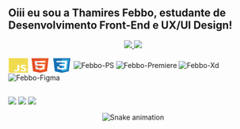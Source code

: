 
## Oiii eu sou a Thamires Febbo, estudante de Desenvolvimento Front-End e UX/UI Design!
<div align="center">
  <a href="https://github.com/thamiresfebbo">
    <img height="150em" src="https://github-readme-stats.vercel.app/api?username=duribeiro&count_private=true&include_all_commits=true&show_icons=true&theme=dracula&hide_border=false&show_owner=true"/>
    <img height="150em" src="https://github-readme-stats.vercel.app/api/top-langs/?username=duribeiro&theme=dracula&hide_border=false&&layout=compact"/>
  </a>
</div>

<div style="display: inline_block"><br>
  <img align="center" alt="Febbo-Js" height="30" width="40" src="https://raw.githubusercontent.com/devicons/devicon/master/icons/javascript/javascript-plain.svg">
  <img align="center" alt="Febbo-Ts" height="30" width="40" src="https://raw.githubusercontent.com/devicons/devicon/master/icons/html5/html5-original.svg">
  <img align="center" alt="Febbo-CSS" height="30" width="40" src="https://raw.githubusercontent.com/devicons/devicon/master/icons/css3/css3-original.svg">
  <img align="center" alt="Febbo-PS" height="30" width="40" src="https://cdn.jsdelivr.net/gh/devicons/devicon/icons/photoshop/photoshop-line.svg">
  <img align="center" alt="Febbo-Premiere" height="30" width="40"  
src="https://cdn.jsdelivr.net/gh/devicons/devicon/icons/premierepro/premierepro-original.svg" />
  <img align="center" alt="Febbo-Xd" height="30" width="40" 
src="https://cdn.jsdelivr.net/gh/devicons/devicon/icons/xd/xd-line.svg" />
  <img align="center" alt="Febbo-Figma" height="30" width="40" 
src="https://cdn.jsdelivr.net/gh/devicons/devicon/icons/figma/figma-original.svg" />
          
</div>
  
  ##
 
<div> 
  <a href="https://instagram.com/febbex_" target="_blank"><img src="https://img.shields.io/badge/-Instagram-%23E4405F?style=for-the-badge&logo=instagram&logoColor=white" target="_blank"></a>
 	<a href="https://www.twitch.tv/febbex_" target="_blank"><img src="https://img.shields.io/badge/Twitch-9146FF?style=for-the-badge&logo=twitch&logoColor=white" target="_blank"></a>
  <a href="https://www.linkedin.com/in/thamiresfebbo/" target="_blank"><img src="https://img.shields.io/badge/-LinkedIn-%230077B5?style=for-the-badge&logo=linkedin&logoColor=white" target="_blank"></a> 
  
</div>

<div align="center">

  ![Snake animation](https://github.com/danielbped/danielbped/blob/output/github-contribution-grid-snake.svg)
  
</div>
